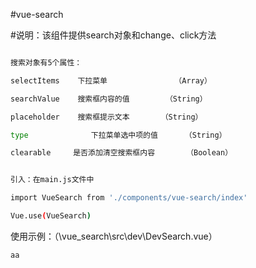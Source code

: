 #vue-search


#说明：该组件提供search对象和change、click方法
```bash

搜索对象有5个属性：

selectItems	   下拉菜单	              （Array） 

searchValue	   搜索框内容的值	      （String）

placeholder	   搜索框提示文本	     （String） 

type	          下拉菜单选中项的值	     （String） 

clearable	  是否添加清空搜索框内容	    （Boolean） 
```
```bash

引入：在main.js文件中

import VueSearch from './components/vue-search/index'

Vue.use(VueSearch)
```

使用示例：（\vue_search\src\dev\DevSearch.vue）
```bash
aa
```
